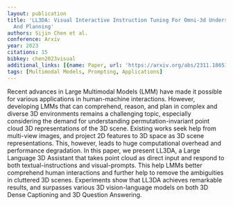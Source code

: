 ```yaml
---
layout: publication
title: 'LL3DA: Visual Interactive Instruction Tuning For Omni-3d Understanding, Reasoning,
  And Planning'
authors: Sijin Chen et al.
conference: Arxiv
year: 2023
citations: 15
bibkey: chen2023visual
additional_links: [{name: Paper, url: 'https://arxiv.org/abs/2311.18651'}]
tags: [Multimodal Models, Prompting, Applications]
---
```

Recent advances in Large Multimodal Models (LMM) have made it possible for
various applications in human-machine interactions. However, developing LMMs
that can comprehend, reason, and plan in complex and diverse 3D environments
remains a challenging topic, especially considering the demand for
understanding permutation-invariant point cloud 3D representations of the 3D
scene. Existing works seek help from multi-view images, and project 2D features
to 3D space as 3D scene representations. This, however, leads to huge
computational overhead and performance degradation. In this paper, we present
LL3DA, a Large Language 3D Assistant that takes point cloud as direct input and
respond to both textual-instructions and visual-prompts. This help LMMs better
comprehend human interactions and further help to remove the ambiguities in
cluttered 3D scenes. Experiments show that LL3DA achieves remarkable results,
and surpasses various 3D vision-language models on both 3D Dense Captioning and
3D Question Answering.